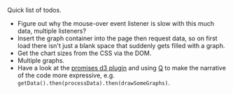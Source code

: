 Quick list of todos.

* Figure out why the mouse-over event listener is slow with this much data, multiple listeners?
* Insert the graph container into the page then request data, so on first load there isn't just a blank space that suddenly gets filled with a graph.
* Get the chart sizes from the CSS via the DOM.
* Multiple graphs.
* Have a look at the [promises d3 plugin](https://github.com/kristw/d3.promise) and using [Q](https://github.com/kriskowal/q) to make the narrative of the code more expressive, e.g. `getData().then(processData).then(drawSomeGraphs)`.
